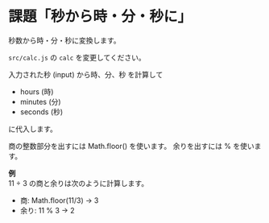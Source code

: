 # 課題「秒から時・分・秒に」

秒数から時・分・秒に変換します。

`src/calc.js` の `calc` を変更してください。

入力された秒 (input) から時、分、秒 を計算して

- hours (時)
- minutes (分)
- seconds (秒)

に代入します。

商の整数部分を出すには Math.floor() を使います。
余りを出すには % を使います。

**例**<br/>
11 ÷ 3 の商と余りは次のように計算します。

- 商: Math.floor(11/3) → 3
- 余り: 11 % 3 → 2
